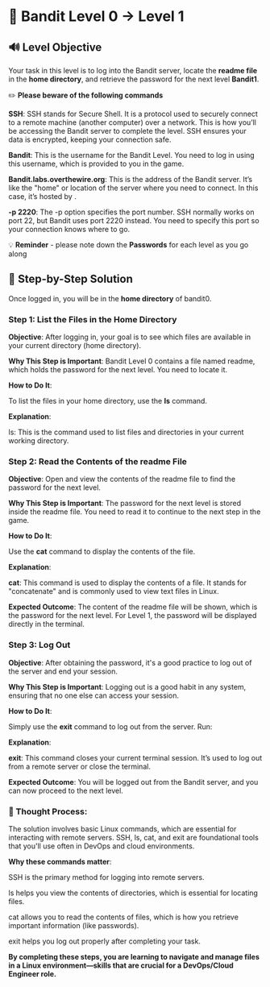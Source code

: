 # :game_die: Bandit Level 0 → Level 1

## :loud_sound: Level Objective


Your task in this level is to log into the Bandit server, locate the **readme file** in the **home directory**, and retrieve the password for the next level **Bandit1**.



:pencil2: **Please beware of the following commands**

**SSH**: SSH stands for Secure Shell. It is a protocol used to securely connect to a remote machine (another computer) over a network. This is how you’ll be accessing the Bandit server to complete the level. SSH ensures your data is encrypted, keeping your connection safe.

**Bandit**: This is the username for the Bandit Level. You need to log in using this username, which is provided to you in the game.

**Bandit.labs.overthewire.org**: This is the address of the Bandit server. It’s like the "home" or location of the server where you need to connect. In this case, it’s hosted by .

**-p 2220**: The -p option specifies the port number. SSH normally works on port 22, but Bandit uses port 2220 instead. You need to specify this port so your connection knows where to go.




:bulb: **Reminder** - please note down the **Passwords** for each level as you go along






##  :page_with_curl: Step-by-Step Solution


Once logged in, you will be in the **home directory** of bandit0.



### Step 1: List the Files in the Home Directory

**Objective**: After logging in, your goal is to see which files are available in your current directory (home directory).

**Why This Step is Important**: Bandit Level 0 contains a file named readme, which holds the password for the next level. You need to locate it.

**How to Do It**:

To list the files in your home directory, use the **ls** command.


**Explanation**:

ls: This is the command used to list files and directories in your current working directory.


### Step 2: Read the Contents of the readme File

**Objective**: Open and view the contents of the readme file to find the password for the next level.

**Why This Step is Important**: The password for the next level is stored inside the readme file. You need to read it to continue to the next step in the game.

**How to Do It**:

Use the **cat** command to display the contents of the file. 

**Explanation**:

**cat**: This command is used to display the contents of a file. It stands for "concatenate" and is commonly used to view text files in Linux.


**Expected Outcome**: The content of the readme file will be shown, which is the password for the next level. For Level 1, the password will be displayed directly in the terminal.

### Step 3: Log Out 

**Objective**: After obtaining the password, it's a good practice to log out of the server and end your session.

**Why This Step is Important**: Logging out is a good habit in any system, ensuring that no one else can access your session.

**How to Do It**:

Simply use the **exit** command to log out from the server.
Run:


**Explanation**:

**exit**: This command closes your current terminal session. It’s used to log out from a remote server or close the terminal.

**Expected Outcome**: You will be logged out from the Bandit server, and you can now proceed to the next level.



### :mag_right: Thought Process:

The solution involves basic Linux commands, which are essential for interacting with remote servers. SSH, ls, cat, and exit are foundational tools that you'll use often in DevOps and cloud environments.

**Why these commands matter**:

SSH is the primary method for logging into remote servers.

ls helps you view the contents of directories, which is essential for locating files.

cat allows you to read the contents of files, which is how you retrieve important information (like passwords).

exit helps you log out properly after completing your task.

**By completing these steps, you are learning to navigate and manage files in a Linux environment—skills that are crucial for a DevOps/Cloud Engineer role.**






